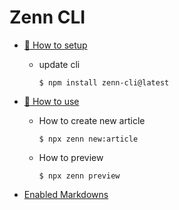 # Zenn CLI

* [📘 How to setup](https://zenn.dev/zenn/articles/install-zenn-cli)
  * update cli 
    ```shell
    $ npm install zenn-cli@latest
    ```

* [📘 How to use](https://zenn.dev/zenn/articles/zenn-cli-guide)
  * How to create new article
    ```shell
    $ npx zenn new:article
    ```
  * How to preview
    ```shell
    $ npx zenn preview
    ```

* [Enabled Markdowns](https://zenn.dev/zenn/articles/markdown-guide)